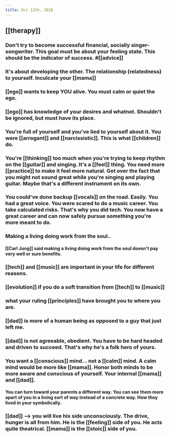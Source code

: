```yaml
---
title: Oct 12th, 2020
---
```


## [[therapy]]
### Don't try to become successful financial, socially singer-songwriter. This goal must be about your feeling state. This should be the indicator of success.  #[[advice]]
### It's about developing the other. The relationship (relatedness) to yourself. Inculcate your [[mama]]
### [[ego]] wants to keep YOU alive. You must calm or quiet the ego.
### [[ego]] has knowledge of your desires and whatnot. Shouldn't  be ignored, but must have its place.
### You're full of yourself and you've lied to yourself about it. You were [[arrogant]] and [[narcissistic]]. This is what [[children]] do.
### You're [[thinking]] too much when you're trying to keep rhythm on the [[guitar]] and singing. It's a [[feel]] thing. You need more [[practice]] to make it feel more natural. Get over the fact that you might not sound great while you're singing and playing guitar. Maybe that's a different instrument on its own.
### You could've done backup [[vocals]] on the road. Easily. You had a great voice. You were scared to do a music career. You take calculated risks. That's why you did tech. You now have a great career and can now safely pursue something you're more meant to do.
### Making a living doing work from the soul..
#### [[Carl Jung]] said making a living doing work from the soul doesn't pay very well or sure benefits.
### [[tech]] and [[music]] are important in your life for different reasons.
### [[evolution]] if you do a soft transition from [[tech]] to [[music]]
### what your ruling [[principles]] have brought you to where you are.
### [[dad]] is more of a human being as opposed to a guy that just left me.
### [[dad]] is not agreeable, obedient. You have to be hard headed and driven to succeed. That's why he's a folk hero of yours.
### You want a [[conscious]] mind... not a [[calm]] mind. A calm mind would be more like [[mama]]. Honor both minds to be more aware and conscious of yourself. Your internal [[mama]] and [[dad]].
#### You can turn toward your parents a different way. You can see them more apart of you in a living sort of way instead of a concrete way. How they lived in your symbolically.
### [[dad]] --> you will live his side unconsciously. The drive, hunger is all from him. He is the [[feeling]] side of you. He acts quite theatrical. [[mama]] is the [[stoic]] side of you.
